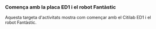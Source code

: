### Comença amb la placa ED1 i el robot Fantàstic

Aquesta targeta d'activitats mostra com començar amb el Citilab ED1 i el robot Fantàstic.
